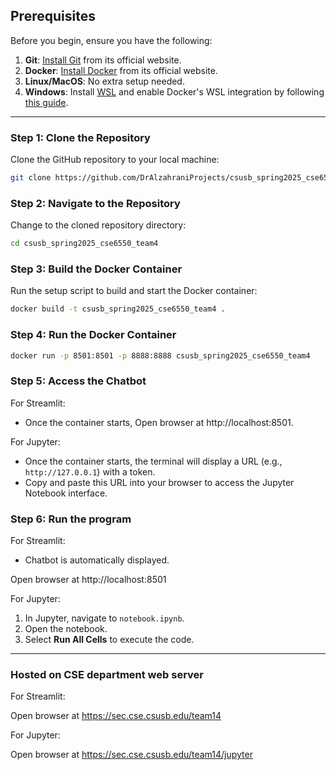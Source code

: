 ## Prerequisites

Before you begin, ensure you have the following:

1. **Git**: [Install Git](https://git-scm.com/) from its official website.
2. **Docker**: [Install Docker](https://www.docker.com) from its official website.
3. **Linux/MacOS**: No extra setup needed.
4. **Windows**: Install [WSL](https://learn.microsoft.com/en-us/windows/wsl/install) and enable Docker's WSL integration by following [this guide](https://docs.docker.com/desktop/windows/wsl/).

---

### Step 1: Clone the Repository

Clone the GitHub repository to your local machine:

```bash
git clone https://github.com/DrAlzahraniProjects/csusb_spring2025_cse6550_team4
```

### Step 2: Navigate to the Repository

Change to the cloned repository directory:

```bash
cd csusb_spring2025_cse6550_team4
```



### Step 3: Build the Docker Container

Run the setup script to build and start the Docker container:

```bash
docker build -t csusb_spring2025_cse6550_team4 .
```

### Step 4: Run the Docker Container


```bash
docker run -p 8501:8501 -p 8888:8888 csusb_spring2025_cse6550_team4
```


### Step 5: Access the Chatbot

For Streamlit:

- Once the container starts, Open browser at http://localhost:8501.

For Jupyter:

- Once the container starts, the terminal will display a URL (e.g., `http://127.0.0.1`) with a token.
- Copy and paste this URL into your browser to access the Jupyter Notebook interface.

### Step 6: Run the program

For Streamlit:

- Chatbot is automatically displayed.

Open browser at http://localhost:8501

For Jupyter:

1. In Jupyter, navigate to `notebook.ipynb`.
2. Open the notebook.
3. Select **Run All Cells** to execute the code.

---

### Hosted on CSE department web server

For Streamlit:

Open browser at https://sec.cse.csusb.edu/team14

For Jupyter:

Open browser at https://sec.cse.csusb.edu/team14/jupyter

